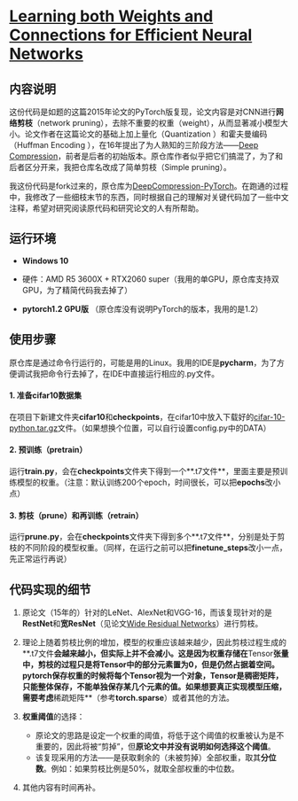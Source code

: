 # [Learning both Weights and Connections for Efficient Neural Networks](https://arxiv.org/abs/1506.02626)

## 内容说明

这份代码是如题的这篇2015年论文的PyTorch版复现，论文内容是对CNN进行**网络剪枝**（network pruning），去除不重要的权重（weight），从而显著减小模型大小。论文作者在这篇论文的基础上加上量化（Quantization  ）和霍夫曼编码（Huffman Encoding ），在16年提出了为人熟知的三阶段方法——[Deep Compression](https://arxiv.org/abs/1510.00149)，前者是后者的初始版本。原仓库作者似乎把它们搞混了，为了和后者区分开来，我把仓库名改成了简单剪枝（Simple pruning）。

我这份代码是fork过来的，原仓库为[DeepCompression-PyTorch](https://github.com/jack-willturner/DeepCompression-PyTorch)。在跑通的过程中，我修改了一些细枝末节的东西，同时根据自己的理解对关键代码加了一些中文注释，希望对研究阅读原代码和研究论文的人有所帮助。

## 运行环境

- **Windows 10**


- 硬件：AMD R5 3600X + RTX2060 super（我用的单GPU，原仓库支持双GPU，为了精简代码我去掉了）


- **pytorch1.2 GPU版** （原仓库没有说明PyTorch的版本，我用的是1.2）

## 使用步骤

原仓库是通过命令行运行的，可能是用的Linux。我用的IDE是**pycharm**，为了方便调试我把命令行去掉了，在IDE中直接运行相应的.py文件。

#### 1. 准备cifar10数据集

在项目下新建文件夹**cifar10**和**checkpoints**，在cifar10中放入下载好的[cifar-10-python.tar.gz](https://www.cs.toronto.edu/~kriz/cifar-10-python.tar.gz)文件。（如果想换个位置，可以自行设置config.py中的DATA）

#### 2. 预训练（pretrain）

运行**train.py**，会在**checkpoints**文件夹下得到一个**.t7文件**，里面主要是预训练模型的权重。（注意：默认训练200个epoch，时间很长，可以把**epochs**改小点）

#### 3. 剪枝（prune）和再训练（retrain）

运行**prune.py**，会在**checkpoints**文件夹下得到多个**.t7文件**，分别是处于剪枝的不同阶段的模型权重。（同样，在运行之前可以把**finetune_steps**改小一点，先正常运行再说）

## 代码实现的细节

1. 原论文（15年的）针对的LeNet、AlexNet和VGG-16，而该复现针对的是**RestNet**和**宽ResNet**（见论文[Wide Residual Networks](https://arxiv.org/abs/1605.07146)）进行剪枝。
2. 理论上随着剪枝比例的增加，模型的权重应该越来越少，因此剪枝过程生成的**.t7文件**会越来越小，但实际上并不会减小。这是因为权重存储在**Tensor**张量中，剪枝的过程只是将Tensor中的部分元素置为0，但是仍然占据着空间。pytorch保存权重的时候将每个Tensor视为一个对象，**Tensor是稠密矩阵，只能整体保存，不能单独保存某几个元素的值**。如果想要真正实现模型压缩，需要考虑**稀疏矩阵**（参考**torch.sparse**）或者其他的方法。
3. **权重阈值**的选择：
   - 原论文的思路是设定一个权重的阈值，将低于这个阈值的权重被认为是不重要的，因此将被“剪掉”，但**原论文中并没有说明如何选择这个阈值**。
   - 该复现采用的方法——是获取剩余的（未被剪掉）全部权重，取其**分位数**。例如：如果剪枝比例是50%，就取全部权重的中位数。

4. 其他内容有时间再补。

